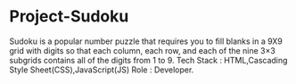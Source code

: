 # Project-Sudoku
Sudoku is a popular number puzzle that requires you to fill blanks in a 9X9 grid with digits so that each column, each row, and each of the nine 3×3 subgrids contains all of the digits from 1 to 9. 
Tech Stack : HTML,Cascading Style Sheet(CSS),JavaScript(JS)
Role : Developer.
